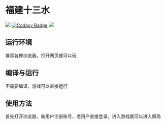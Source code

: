 # 福建十三水


![](https://img.shields.io/badge/language-JS-green.svg)
[![Codacy Badge](https://api.codacy.com/project/badge/Grade/f8602580d4244422ae613ba9ed72c4a9)](https://www.codacy.com/manual/SheepHuan/fjsss?utm_source=github.com&amp;utm_medium=referral&amp;utm_content=SheepHuan/fjsss&amp;utm_campaign=Badge_Grade)
![](https://img.shields.io/badge/build-passing-green.svg)

## 运行环境

兼容各种浏览器，打开网页就可以玩



## 编译与运行
不需要编译，游戏可以直接运行


## 使用方法
首先打开浏览器，新用户注册账号，老用户直接登录，进入游戏就可以进入牌局


